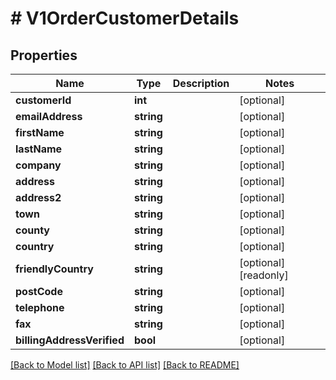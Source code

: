 # # V1OrderCustomerDetails

## Properties

Name | Type | Description | Notes
------------ | ------------- | ------------- | -------------
**customerId** | **int** |  | [optional]
**emailAddress** | **string** |  | [optional]
**firstName** | **string** |  | [optional]
**lastName** | **string** |  | [optional]
**company** | **string** |  | [optional]
**address** | **string** |  | [optional]
**address2** | **string** |  | [optional]
**town** | **string** |  | [optional]
**county** | **string** |  | [optional]
**country** | **string** |  | [optional]
**friendlyCountry** | **string** |  | [optional] [readonly]
**postCode** | **string** |  | [optional]
**telephone** | **string** |  | [optional]
**fax** | **string** |  | [optional]
**billingAddressVerified** | **bool** |  | [optional]

[[Back to Model list]](../../README.md#models) [[Back to API list]](../../README.md#endpoints) [[Back to README]](../../README.md)
